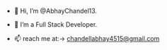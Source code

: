 - 👋 Hi, I’m @AbhayChandel13.

- 👀 I’m a Full Stack Developer.

- 📫  reach me at:-> chandellabhay4515@gmail.com

<!---
AbhayChandel13/AbhayChandel13 is a ✨ special ✨ repository because its `README.md` (this file) appears on your GitHub profile.
You can click the Preview link to take a look at your changes .
--->

